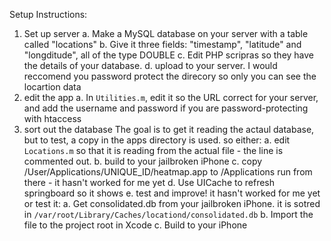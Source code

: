 Setup Instructions:
1. Set up server
    a. Make a MySQL database on your server with a table called "locations"
    b. Give it three fields: "timestamp", "latitude" and "longditude", all of the type DOUBLE
    c. Edit PHP scripras so they have the details of your database.
    d. upload to your server. I would reccomend you password protect the direcory so only you can see the locartion data
2. edit the app
    a. In `Utilities.m`, edit it so the URL correct for your server, and add the username and password if you are password-protecting with htaccess
3. sort out the database
  The goal is to get it reading the actaul database, but to test, a copy in the apps directory is used.
  so either:
    a. edit `Locations.m` so that it is reading from the actual file - the line is commented out.
    b. build to your jailbroken iPhone
    c. copy /User/Applications/UNIQUE_ID/heatmap.app to /Applications run from there - it hasn't worked for me yet
    d. Use UICache to refresh springboard so it shows
    e. test and improve! it hasn't worked for me yet
  or test it:
    a. Get consolidated.db from your jailbroken iPhone. it is sotred in `/var/root/Library/Caches/locationd/consolidated.db`
    b. Import the file to the project root in Xcode
    c. Build to your iPhone